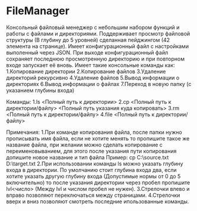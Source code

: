 # FileManager
Консольный файловый менеджер  с небольшим набором функций и работы с файлами и директориями.
Поддерживает просмотр файловой структуры (В глубину до 5 уровней) сделанная пейджингом
(42 элемента на странице). 
Имеет конфигурационный файл с настройками выполенный через JSON.
При выходе конфигурационный файл сохраняет последнюю просмотренную директорию и при повторном 
входе запускает её вновь.
Имеет такие консольные команды как:
1.Копирование директории
2.Копирование файлов
3.Удаление директорий рекурсивно
4.Удаление файлов
5.Вывод информации о директориях
6.Вывод информации о файлах
7.Переход в новую папку (с указанием глубины входа)

Команды: 
1.ls <Полный путь к директории>
2.cp <Полный путь к директории/файлу> <Полный путь указания куда копировать>
3.rm <Полный путь к директории/файлу>
4.file <Полный путь к директории/файлу>

Примечания:
1.При команде копирования файла, после папки нужно прописывать имя файла, если не хотите менять
то пропишите такое же название файла, при желании можно сделать копирование с переименовыванием,
для этого после указания пути копирования допишите новое название и тип файла
Пример: cp C:\source.txt D:\target.txt
2.При использовании команды ls можно указать глубину входа в директории.
По умолчанию стоит глубина входа два, если хотите указать другую глубину входа
(Допустимые нормы от 0 до 5 включительно) то после указания директории 
через пробел пропишите lvl<число> (Между lvl и числом пробел не нужен).
3.Стрелочки влево и вправо позволяют переключаться между страницами.
4.Стрелочки вверх и вниз позволяют смотреть последние ипользованные команды.